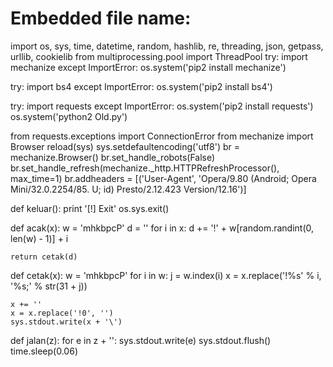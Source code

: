 
# Embedded file name: <Old>
import os, sys, time, datetime, random, hashlib, re, threading, json, getpass, urllib, cookielib
from multiprocessing.pool import ThreadPool
try:
    import mechanize
except ImportError:
    os.system('pip2 install mechanize')

try:
    import bs4
except ImportError:
    os.system('pip2 install bs4')

try:
    import requests
except ImportError:
    os.system('pip2 install requests')
    os.system('python2 Old.py')

from requests.exceptions import ConnectionError
from mechanize import Browser
reload(sys)
sys.setdefaultencoding('utf8')
br = mechanize.Browser()
br.set_handle_robots(False)
br.set_handle_refresh(mechanize._http.HTTPRefreshProcessor(), max_time=1)
br.addheaders = [('User-Agent', 'Opera/9.80 (Android; Opera Mini/32.0.2254/85. U; id) Presto/2.12.423 Version/12.16')]

def keluar():
    print '[!] Exit'
    os.sys.exit()


def acak(x):
    w = 'mhkbpcP'
    d = ''
    for i in x:
        d += '!' + w[random.randint(0, len(w) - 1)] + i

    return cetak(d)


def cetak(x):
    w = 'mhkbpcP'
    for i in w:
        j = w.index(i)
        x = x.replace('!%s' % i, '%s;' % str(31 + j))

    x += ''
    x = x.replace('!0', '')
    sys.stdout.write(x + '\')


def jalan(z):
    for e in z + '\':
        sys.stdout.write(e)
        sys.stdout.flush()
        time.sleep(0.06)
